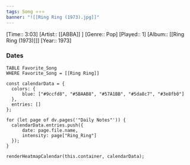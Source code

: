 ```yaml
---
tags: Song ⭐⭐⭐ 
banner: "![[Ring Ring (1973).jpg]]"
---
```

[Time:: 3:03]
[Artist:: [[ABBA]] ]
[Genre:: Pop]
[Played:: 1]
[Album:: [[Ring Ring (1973)]]]
[Year:: 1973]
### Dates
````dataview
TABLE Favorite_Song
WHERE Favorite_Song = [[Ring Ring]]
````
  ```dataviewjs
const calendarData = { 
	colors: { 
		blue: ["#9ccfd8", "#5BAAB8", "#57A1BB", "#5da8c7", "#3e8fb0"] 
	}, 
	entries: [] 
}; 

for (let page of dv.pages('"Daily Notes"')) { 
	calendarData.entries.push({ 
		date: page.file.name, 
		intensity: page["Ring_Ring"]
	}); 
} 

renderHeatmapCalendar(this.container, calendarData);
```

